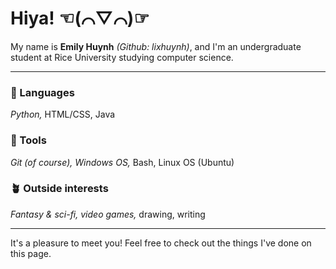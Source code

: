 # Hiya! ☜(⌒▽⌒)☞

My name is **Emily Huynh** *(Github: lixhuynh)*, and I'm an undergraduate student at Rice University studying computer science.

-----

### 💬 Languages
*Python,* HTML/CSS, Java

### 🔧 Tools 
*Git (of course), Windows OS,* Bash, Linux OS (Ubuntu)

### 🪴 Outside interests
*Fantasy & sci-fi, video games,* drawing, writing

-----

It's a pleasure to meet you! Feel free to check out the things I've done on this page.
